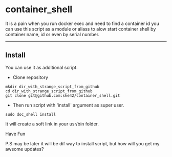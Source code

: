 # container_shell
It is a pain when you run docker exec and need to find a container id
you can use this script as a module or aliass to alow start container shell by container name, id or even by serial number. 

---------------
## Install
You can use it as additional script. 
- Clone repository
```
mkdir dir_with_strange_script_from_github
cd dir_with_strange_script_from_github
git clone git@github.com:ske42/container_shell.git
```
- Then run script with 'install' argument as super user.

```
sudo doc_shell install
```
It will create a soft link in your usr/bin folder.

Have Fun

P.S may be later it will be dif way to install script, but how will you get my awsome updates?
